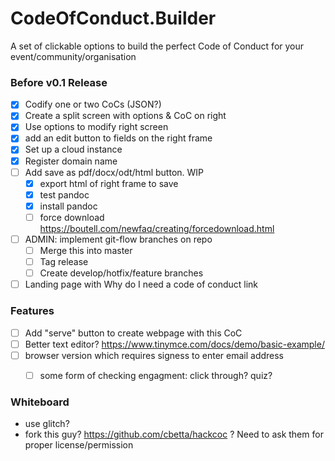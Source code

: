 # CodeOfConduct.Builder

A set of clickable options to build the perfect Code of Conduct for your event/community/organisation

### Before v0.1 Release
- [X] Codify one or two CoCs (JSON?)
- [X] Create a split screen with options & CoC on right
- [X] Use options to modify right screen
- [X] add an edit button to fields on the right frame
- [X] Set up a cloud instance
- [X] Register domain name
- [ ] Add save as pdf/docx/odt/html button. WIP
  - [X] export html of right frame to save
  - [X] test pandoc
  - [X] install pandoc
  - [ ] force download https://boutell.com/newfaq/creating/forcedownload.html
- [ ] ADMIN: implement git-flow branches on repo
  - [ ] Merge this into master
  - [ ] Tag release
  - [ ] Create develop/hotfix/feature branches
- [ ] Landing page with Why do I need a code of conduct link

### Features
- [ ] Add "serve" button to create webpage with this CoC
- [ ] Better text editor? https://www.tinymce.com/docs/demo/basic-example/
- [ ] browser version which requires signess to enter email address
  - [ ] some form of checking engagment: click through? quiz?


### Whiteboard
- use glitch?
- fork this guy? https://github.com/cbetta/hackcoc ? Need to ask them for proper license/permission
